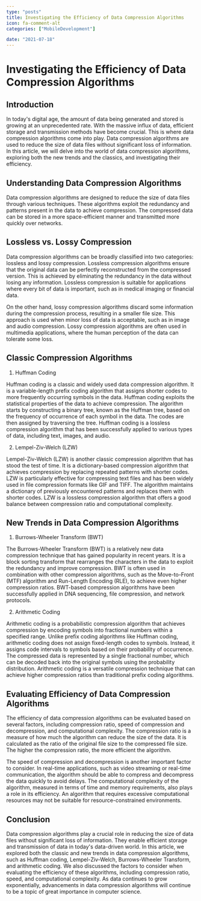 ```yaml
---
type: "posts"
title: Investigating the Efficiency of Data Compression Algorithms
icon: fa-comment-alt
categories: ["MobileDevelopment"]

date: "2021-07-18"
---
```




# Investigating the Efficiency of Data Compression Algorithms

## Introduction

In today's digital age, the amount of data being generated and stored is growing at an unprecedented rate. With the massive influx of data, efficient storage and transmission methods have become crucial. This is where data compression algorithms come into play. Data compression algorithms are used to reduce the size of data files without significant loss of information. In this article, we will delve into the world of data compression algorithms, exploring both the new trends and the classics, and investigating their efficiency.

## Understanding Data Compression Algorithms

Data compression algorithms are designed to reduce the size of data files through various techniques. These algorithms exploit the redundancy and patterns present in the data to achieve compression. The compressed data can be stored in a more space-efficient manner and transmitted more quickly over networks.

## Lossless vs. Lossy Compression

Data compression algorithms can be broadly classified into two categories: lossless and lossy compression. Lossless compression algorithms ensure that the original data can be perfectly reconstructed from the compressed version. This is achieved by eliminating the redundancy in the data without losing any information. Lossless compression is suitable for applications where every bit of data is important, such as in medical imaging or financial data.

On the other hand, lossy compression algorithms discard some information during the compression process, resulting in a smaller file size. This approach is used when minor loss of data is acceptable, such as in image and audio compression. Lossy compression algorithms are often used in multimedia applications, where the human perception of the data can tolerate some loss.

## Classic Compression Algorithms

1. Huffman Coding

Huffman coding is a classic and widely used data compression algorithm. It is a variable-length prefix coding algorithm that assigns shorter codes to more frequently occurring symbols in the data. Huffman coding exploits the statistical properties of the data to achieve compression. The algorithm starts by constructing a binary tree, known as the Huffman tree, based on the frequency of occurrence of each symbol in the data. The codes are then assigned by traversing the tree. Huffman coding is a lossless compression algorithm that has been successfully applied to various types of data, including text, images, and audio.

2. Lempel-Ziv-Welch (LZW)

Lempel-Ziv-Welch (LZW) is another classic compression algorithm that has stood the test of time. It is a dictionary-based compression algorithm that achieves compression by replacing repeated patterns with shorter codes. LZW is particularly effective for compressing text files and has been widely used in file compression formats like GIF and TIFF. The algorithm maintains a dictionary of previously encountered patterns and replaces them with shorter codes. LZW is a lossless compression algorithm that offers a good balance between compression ratio and computational complexity.

## New Trends in Data Compression Algorithms

1. Burrows-Wheeler Transform (BWT)

The Burrows-Wheeler Transform (BWT) is a relatively new data compression technique that has gained popularity in recent years. It is a block sorting transform that rearranges the characters in the data to exploit the redundancy and improve compression. BWT is often used in combination with other compression algorithms, such as the Move-to-Front (MTF) algorithm and Run-Length Encoding (RLE), to achieve even higher compression ratios. BWT-based compression algorithms have been successfully applied in DNA sequencing, file compression, and network protocols.

2. Arithmetic Coding

Arithmetic coding is a probabilistic compression algorithm that achieves compression by encoding symbols into fractional numbers within a specified range. Unlike prefix coding algorithms like Huffman coding, arithmetic coding does not assign fixed-length codes to symbols. Instead, it assigns code intervals to symbols based on their probability of occurrence. The compressed data is represented by a single fractional number, which can be decoded back into the original symbols using the probability distribution. Arithmetic coding is a versatile compression technique that can achieve higher compression ratios than traditional prefix coding algorithms.

## Evaluating Efficiency of Data Compression Algorithms

The efficiency of data compression algorithms can be evaluated based on several factors, including compression ratio, speed of compression and decompression, and computational complexity. The compression ratio is a measure of how much the algorithm can reduce the size of the data. It is calculated as the ratio of the original file size to the compressed file size. The higher the compression ratio, the more efficient the algorithm.

The speed of compression and decompression is another important factor to consider. In real-time applications, such as video streaming or real-time communication, the algorithm should be able to compress and decompress the data quickly to avoid delays. The computational complexity of the algorithm, measured in terms of time and memory requirements, also plays a role in its efficiency. An algorithm that requires excessive computational resources may not be suitable for resource-constrained environments.

## Conclusion

Data compression algorithms play a crucial role in reducing the size of data files without significant loss of information. They enable efficient storage and transmission of data in today's data-driven world. In this article, we explored both the classic and new trends in data compression algorithms, such as Huffman coding, Lempel-Ziv-Welch, Burrows-Wheeler Transform, and arithmetic coding. We also discussed the factors to consider when evaluating the efficiency of these algorithms, including compression ratio, speed, and computational complexity. As data continues to grow exponentially, advancements in data compression algorithms will continue to be a topic of great importance in computer science.